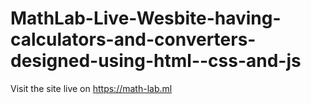 # MathLab-Live-Wesbite-having-calculators-and-converters-designed-using-html--css-and-js
Visit the site live on https://math-lab.ml
